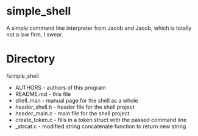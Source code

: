 # simple_shell #
A simple command line interpreter from Jacob and Jacob, which is totally not a
law firm, I swear.

# Directory #
/simple_shell
*	AUTHORS - authors of this program
*	README.md - this file
*	shell_man - manual page for the shell as a whole
*	header_shell.h - header file for the shell project
*  	header_main.c - main file for the shell project
*	create_token.c - fills in a token struct with the passed command line
*	_strcat.c - modified string concatenate function to return new string
